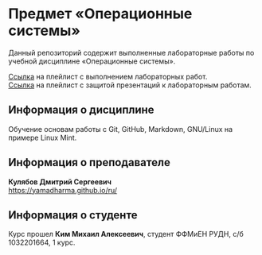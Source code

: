 # Предмет «Операционные системы»
Данный репозиторий содержит выполненные лабораторные работы по учебной дисциплине «Операционные системы».  

[Ссылка](https://youtube.com/playlist?list=PLabeQW9pMjn0BqjptbJhA9OKzUz_uTDig) на плейлист с выполнением лабораторных работ.  
[Ссылка](https://youtube.com/playlist?list=PLabeQW9pMjn1LPr7I-na60nfYm35xd2az) на плейлист с защитой презентаций к лабораторным работам.

## Информация о дисциплине
Обучение основам работы с Git, GitHub, Markdown, GNU/Linux на примере Linux Mint.

## Информация о преподавателе
<b>Кулябов Дмитрий Сергеевич</b>  
https://yamadharma.github.io/ru/

## Информация о студенте
Курс прошел <b>Ким Михаил Алексеевич</b>, студент ФФМиЕН РУДН, с/б 1032201664, 1 курс.
